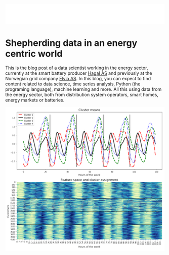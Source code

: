 <img src="/images/white.PNG" width="800" class="center">

# Shepherding data in an energy centric world

This is the blog post of a data scientist working in the energy sector, currently at the smart battery producer [Hagal AS](https://www.hagal.com) and previously at the Norwegian grid company [Elvia AS](https://www.elvia.no). In this blog, you can expect to find content related to data science, time series analysis, Python (the programing language), machine learning and more. All this using data from the energy sector, both from distribution system operators, smart homes, energy markets or batteries.

<img src="/images/welcome_img.PNG" width="800" class="center" alt="Welcome to the farm">